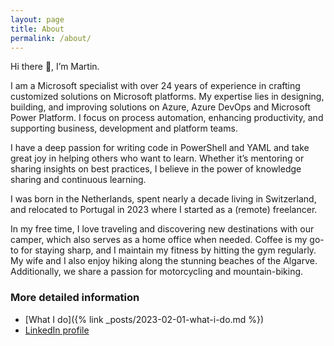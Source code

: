 ```yaml
---
layout: page
title: About
permalink: /about/
---
```


<!-- <img alt="Profile picture" style="border-radius: 3px; border-color: gray; border-style: solid; border-width: 2px" src="https://msc365.eu/assets/img/msc365-profile.jpg" width="180px"> -->

Hi there 👋, I’m Martin.  

I am a Microsoft specialist with over 24 years of experience in crafting customized solutions on Microsoft platforms. My expertise lies in designing, building, and improving solutions on Azure, Azure DevOps and Microsoft Power Platform. I focus on process automation, enhancing productivity, and supporting business, development and platform teams.

I have a deep passion for writing code in PowerShell and YAML and take great joy in helping others who want to learn. Whether it’s mentoring or sharing insights on best practices, I believe in the power of knowledge sharing and continuous learning.

I was born in the Netherlands, spent nearly a decade living in Switzerland, and relocated to Portugal in 2023 where I started as a (remote) freelancer.

In my free time, I love traveling and discovering new destinations with our camper, which also serves as a home office when needed. Coffee is my go-to for staying sharp, and I maintain my fitness by hitting the gym regularly. My wife and I also enjoy hiking along the stunning beaches of the Algarve. Additionally, we share a passion for motorcycling and mountain-biking.

### More detailed information

- [What I do]({% link _posts/2023-02-01-what-i-do.md %})
- <a href="https://www.linkedin.com/in/mccmswinkels" target="_blanc">LinkedIn profile</a>
